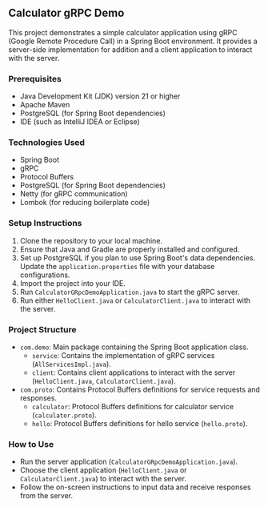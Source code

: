 ## Calculator gRPC Demo

This project demonstrates a simple calculator application using gRPC (Google Remote Procedure Call) in a Spring Boot environment. It provides a server-side implementation for addition and a client application to interact with the server.

### Prerequisites
- Java Development Kit (JDK) version 21 or higher
- Apache Maven
- PostgreSQL (for Spring Boot dependencies)
- IDE (such as IntelliJ IDEA or Eclipse)

### Technologies Used
- Spring Boot
- gRPC
- Protocol Buffers
- PostgreSQL (for Spring Boot dependencies)
- Netty (for gRPC communication)
- Lombok (for reducing boilerplate code)

### Setup Instructions
1. Clone the repository to your local machine.
2. Ensure that Java and Gradle are properly installed and configured.
3. Set up PostgreSQL if you plan to use Spring Boot's data dependencies. Update the `application.properties` file with your database configurations.
4. Import the project into your IDE.
5. Run `CalculatorGRpcDemoApplication.java` to start the gRPC server.
6. Run either `HelloClient.java` or `CalculatorClient.java` to interact with the server.

### Project Structure
- `com.demo`: Main package containing the Spring Boot application class.
  - `service`: Contains the implementation of gRPC services (`AllServicesImpl.java`).
  - `client`: Contains client applications to interact with the server (`HelloClient.java`, `CalculatorClient.java`).
- `com.proto`: Contains Protocol Buffers definitions for service requests and responses.
  - `calculator`: Protocol Buffers definitions for calculator service (`calculator.proto`).
  - `hello`: Protocol Buffers definitions for hello service (`hello.proto`).

### How to Use
- Run the server application (`CalculatorGRpcDemoApplication.java`).
- Choose the client application (`HelloClient.java` or `CalculatorClient.java`) to interact with the server.
- Follow the on-screen instructions to input data and receive responses from the server.

